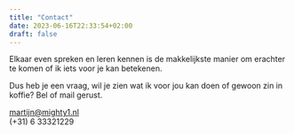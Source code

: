```yaml
---
title: "Contact"
date: 2023-06-16T22:33:54+02:00
draft: false
---
```


Elkaar even spreken en leren kennen is de makkelijkste manier om erachter te komen of ik iets voor je kan betekenen.

Dus heb je een vraag, wil je zien wat ik voor jou kan doen of gewoon zin in koffie? Bel of mail gerust.

martijn@mighty1.nl  
(+31) 6 33321229
